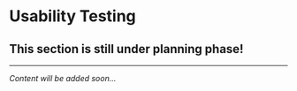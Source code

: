 # Usability Testing

## This section is still under planning phase!

---

*Content will be added soon...*
